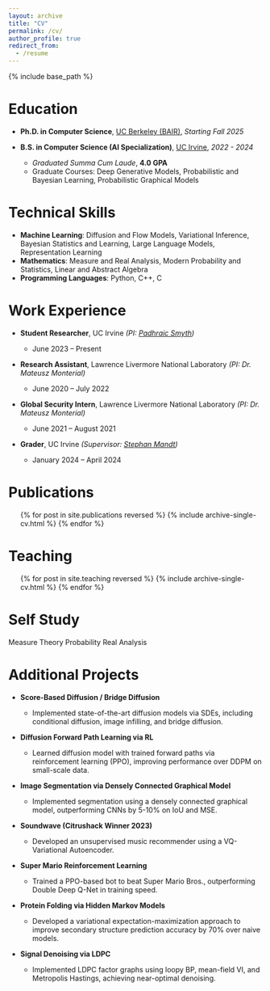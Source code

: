 ```yaml
---
layout: archive
title: "CV"
permalink: /cv/
author_profile: true
redirect_from:
  - /resume
---
```


{% include base_path %}

Education
======
* **Ph.D. in Computer Science**, [UC Berkeley (BAIR)](https://bair.berkeley.edu/), *Starting Fall 2025*  

* **B.S. in Computer Science (AI Specialization)**, [UC Irvine](https://uci.edu/), *2022 - 2024*  
  * *Graduated Summa Cum Laude*, **4.0 GPA**  
  * Graduate Courses: Deep Generative Models, Probabilistic and Bayesian Learning, Probabilistic Graphical Models

Technical Skills
======
* **Machine Learning**: Diffusion and Flow Models, Variational Inference, Bayesian Statistics and Learning, Large Language Models, Representation Learning  
* **Mathematics**: Measure and Real Analysis, Modern Probability and Statistics, Linear and Abstract Algebra  
* **Programming Languages**: Python, C++, C  

Work Experience
======
* **Student Researcher**, UC Irvine *(PI: [Padhraic Smyth](https://www.ics.uci.edu/~smyth/))*  
  * June 2023 – Present  

* **Research Assistant**, Lawrence Livermore National Laboratory *(PI: Dr. Mateusz Monterial)*  
  * June 2020 – July 2022  

* **Global Security Intern**, Lawrence Livermore National Laboratory *(PI: Dr. Mateusz Monterial)*  
  * June 2021 – August 2021  

* **Grader**, UC Irvine *(Supervisor: [Stephan Mandt](https://mandt.ai/))*  
  * January 2024 – April 2024  

Publications
======
  <ul>{% for post in site.publications reversed %}
    {% include archive-single-cv.html %}
  {% endfor %}</ul>

Teaching
======
  <ul>{% for post in site.teaching reversed %}
    {% include archive-single-cv.html %}
  {% endfor %}</ul>

Self Study
======
Measure Theory
Probability
Real Analysis

Additional Projects
======
* **Score-Based Diffusion / Bridge Diffusion**  
  * Implemented state-of-the-art diffusion models via SDEs, including conditional diffusion, image infilling, and bridge diffusion.

* **Diffusion Forward Path Learning via RL**  
  * Learned diffusion model with trained forward paths via reinforcement learning (PPO), improving performance over DDPM on small-scale data.

* **Image Segmentation via Densely Connected Graphical Model**  
  * Implemented segmentation using a densely connected graphical model, outperforming CNNs by 5-10% on IoU and MSE.

* **Soundwave (Citrushack Winner 2023)**  
  * Developed an unsupervised music recommender using a VQ-Variational Autoencoder.

* **Super Mario Reinforcement Learning**  
  * Trained a PPO-based bot to beat Super Mario Bros., outperforming Double Deep Q-Net in training speed.

* **Protein Folding via Hidden Markov Models**  
  * Developed a variational expectation-maximization approach to improve secondary structure prediction accuracy by 70% over naive models.

* **Signal Denoising via LDPC**  
  * Implemented LDPC factor graphs using loopy BP, mean-field VI, and Metropolis Hastings, achieving near-optimal denoising.
